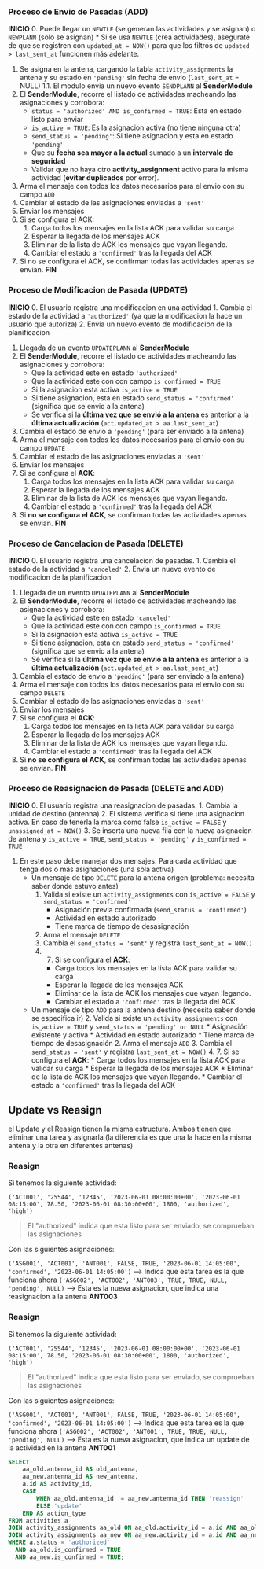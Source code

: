 ### Proceso de Envio de Pasadas (ADD)

**INICIO**
0. Puede llegar un `NEWTLE` (se generan las actividades y se asignan) o `NEWPLANN` (solo se asignan)
    * Si se usa ``NEWTLE`` (crea actividades), asegurate de que se registren con ``updated_at = NOW()`` para que los filtros de ``updated > last_sent_at`` funcionen más adelante.
1. Se asigna en la antena, cargando la tabla `activity_assignments` la antena y su estado en ``'pending'`` sin fecha de envio (`last_sent_at` = NULL)
    1.1. El modulo envia un nuevo evento `SENDPLANN` al **SenderModule**
2. El **SenderModule**, recorre el listado de actividades macheando las asignaciones y corrobora:
    - ``status = 'authorized' AND is_confirmed = TRUE``: Esta en estado listo para enviar
    - ``is_active = TRUE``: Es la asignacion activa (no tiene ninguna otra)
    - ``send_status = 'pending'``: Si tiene asignacion y esta en estado ``'pending'``
    - Que su **fecha sea mayor a la actual** sumado a un **intervalo de seguridad**
    - Validar que no haya otro **activity_assignment** activo para la misma actividad (**evitar duplicados** por error).
3. Arma el mensaje con todos los datos necesarios para el envio con su campo `ADD`
4. Cambiar el estado de las asignaciones enviadas a ``'sent'``
5. Enviar los mensajes
6. Si se configura el ACK:
    1. Carga todos los mensajes en la lista ACK para validar su carga
    2. Esperar la llegada de los mensajes ACK
    3. Eliminar de la lista de ACK los mensajes que vayan llegando.
    4. Cambiar el estado a ``'confirmed'`` tras la llegada del ACK
7. Si no se configura el ACK, se confirman todas las actividades apenas se envian.
**FIN**

### Proceso de Modificacion de Pasada (UPDATE)

**INICIO**
0. El usuario registra una modificacion en una actividad
    1. Cambia el estado de la actividad a `'authorized'` (ya que la modificacion la hace un usuario que autoriza)
    2. Envia un nuevo evento de modificacion de la planificacion
1. Llegada de un evento `UPDATEPLANN` al **SenderModule**
2. El **SenderModule**, recorre el listado de actividades macheando las asignaciones y corrobora:
    - Que la actividad este en estado ``'authorized'`` 
    - Que la actividad este con con campo ``is_confirmed = TRUE``
    - Si la asignacion esta activa `is_active = TRUE`
    - Si tiene asignacion, esta en estado ``send_status = 'confirmed'`` (significa que se envio a la antena)
    - Se verifica si la **última vez que se envió a la antena** es anterior a la **última actualización** (`act.updated_at > aa.last_sent_at`)
3. Cambia el estado de envio a `'pending'` (para ser enviado a la antena)
3. Arma el mensaje con todos los datos necesarios para el envio con su campo `UPDATE`
4. Cambiar el estado de las asignaciones enviadas a ``'sent'``
5. Enviar los mensajes
6. Si se configura el **ACK**:
    1. Carga todos los mensajes en la lista ACK para validar su carga
    2. Esperar la llegada de los mensajes ACK
    3. Eliminar de la lista de ACK los mensajes que vayan llegando.
    4. Cambiar el estado a ``'confirmed'`` tras la llegada del ACK
7. Si **no se configura el ACK**, se confirman todas las actividades apenas se envian.
**FIN**

### Proceso de Cancelacion de Pasada (DELETE)

**INICIO**
0. El usuario registra una cancelacion de pasadas.
    1. Cambia el estado de la actividad a `'canceled'`
    2. Envia un nuevo evento de modificacion de la planificacion
1. Llegada de un evento `UPDATEPLANN` al **SenderModule**
2. El **SenderModule**, recorre el listado de actividades macheando las asignaciones y corrobora:
    - Que la actividad este en estado ``'canceled'`` 
    - Que la actividad este con con campo ``is_confirmed = TRUE``
    - Si la asignacion esta activa `is_active = TRUE`
    - Si tiene asignacion, esta en estado ``send_status = 'confirmed'`` (significa que se envio a la antena)
    - Se verifica si la **última vez que se envió a la antena** es anterior a la **última actualización** (`act.updated_at > aa.last_sent_at`)
3. Cambia el estado de envio a `'pending'` (para ser enviado a la antena)
4. Arma el mensaje con todos los datos necesarios para el envio con su campo `DELETE`
5. Cambiar el estado de las asignaciones enviadas a ``'sent'``
6. Enviar los mensajes
7. Si se configura el **ACK**:
    1. Carga todos los mensajes en la lista ACK para validar su carga
    2. Esperar la llegada de los mensajes ACK
    3. Eliminar de la lista de ACK los mensajes que vayan llegando.
    4. Cambiar el estado a ``'confirmed'`` tras la llegada del ACK
8. Si **no se configura el ACK**, se confirman todas las actividades apenas se envian.
**FIN**

### Proceso de Reasignacion de Pasada (DELETE and ADD)

**INICIO**
0. El usuario registra una reasignacion de pasadas.
    1. Cambia la unidad de destino (antenna)
    2. El sistema verifica si tiene una asignacion activa. En caso de tenerla la marca como false `is_active = FALSE` y ``unassigned_at = NOW()``
    3. Se inserta una nueva fila con la nueva asignacion de antena y ``is_active = TRUE``, ``send_status = 'pending'`` y `is_confirmed = TRUE`
1. En este paso debe manejar dos mensajes. Para cada actividad que tenga dos o mas asignaciones (una sola activa)
    - Un mensaje de tipo `DELETE` para la antena origen (problema: necesita saber donde estuvo antes)
        1. Valida si existe un `activity_assignments` con ``is_active = FALSE`` y ``send_status = 'confirmed'``
            * Asignación previa confirmada (``send_status = 'confirmed'``)
            * Actividad en estado autorizado
            * Tiene marca de tiempo de desasignación
        2. Arma el mensaje `DELETE`
        3. Cambia el ``send_status = 'sent'`` y registra ``last_sent_at = NOW()``
        4. 7. Si se configura el **ACK**:
            * Carga todos los mensajes en la lista ACK para validar su carga
            * Esperar la llegada de los mensajes ACK
            * Eliminar de la lista de ACK los mensajes que vayan llegando.
            * Cambiar el estado a ``'confirmed'`` tras la llegada del ACK
    - Un mensaje de tipo `ADD` para la antena destino (necesita saber donde se especifica ir)
        2. Valida si existe un `activity_assignments` con ``is_active = TRUE`` y ``send_status = 'pending' or NULL``
            * Asignación existente y activa
            * Actividad en estado autorizado
            * Tiene marca de tiempo de desasignación
        2. Arma el mensaje `ADD`
        3. Cambia el ``send_status = 'sent'`` y registra ``last_sent_at = NOW()``
        4. 7. Si se configura el **ACK**:
            * Carga todos los mensajes en la lista ACK para validar su carga
            * Esperar la llegada de los mensajes ACK
            * Eliminar de la lista de ACK los mensajes que vayan llegando.
            * Cambiar el estado a ``'confirmed'`` tras la llegada del ACK


## Update vs Reasign

el Update y el Reasign tienen la misma estructura. Ambos tienen que eliminar una tarea y asignarla 
(la diferencia es que una la hace en la misma antena y la otra en diferentes antenas)

### Reasign

Si tenemos la siguiente actividad:

``('ACT001', '25544', '12345', '2023-06-01 08:00:00+00', '2023-06-01 08:15:00', 78.50, '2023-06-01 08:30:00+00', 1800, 'authorized', 'high')``
> El "authorized" indica que esta listo para ser enviado, se comprueban las asignaciones

Con las siguientes asignaciones:

``('ASG001', 'ACT001', 'ANT001', FALSE, TRUE, '2023-06-01 14:05:00', 'confirmed', '2023-06-01 14:05:00')`` --> Indica que esta tarea es la que funciona ahora
``('ASG002', 'ACT002', 'ANT003', TRUE, TRUE, NULL, 'pending', NULL)`` --> Esta es la nueva asignacion, que indica una reasignacion a la antena **ANT003**

### Reasign

Si tenemos la siguiente actividad:

``('ACT001', '25544', '12345', '2023-06-01 08:00:00+00', '2023-06-01 08:15:00', 78.50, '2023-06-01 08:30:00+00', 1800, 'authorized', 'high')``
> El "authorized" indica que esta listo para ser enviado, se comprueban las asignaciones

Con las siguientes asignaciones:

``('ASG001', 'ACT001', 'ANT001', FALSE, TRUE, '2023-06-01 14:05:00', 'confirmed', '2023-06-01 14:05:00')`` --> Indica que esta tarea es la que funciona ahora
``('ASG002', 'ACT002', 'ANT001', TRUE, TRUE, NULL, 'pending', NULL)`` --> Esta es la nueva asignacion, que indica un update de la actividad en la antena **ANT001**

```sql
SELECT 
    aa_old.antenna_id AS old_antenna,
    aa_new.antenna_id AS new_antenna,
    a.id AS activity_id,
    CASE 
        WHEN aa_old.antenna_id != aa_new.antenna_id THEN 'reassign'
        ELSE 'update'
    END AS action_type
FROM activities a
JOIN activity_assignments aa_old ON aa_old.activity_id = a.id AND aa_old.send_status = 'confirmed'
JOIN activity_assignments aa_new ON aa_new.activity_id = a.id AND aa_new.send_status = 'pending'
WHERE a.status = 'authorized'
  AND aa_old.is_confirmed = TRUE
  AND aa_new.is_confirmed = TRUE;
```
